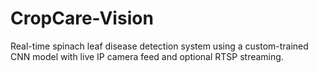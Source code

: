 # CropCare-Vision
Real-time spinach leaf disease detection system using a custom-trained CNN model with live IP camera feed and optional RTSP streaming.
